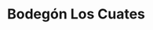 ---
title: "Bodegón Los Cuates"
url: /ciudad-guayana-puerto-ordaz/bodegon-los-cuates/
shop: Lebensmittel
---